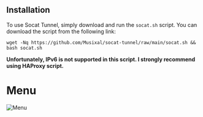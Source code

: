 ## Installation

To use Socat Tunnel, simply download and run the `socat.sh` script. You can download the script from the following link:
```
wget -Nq https://github.com/Musixal/socat-tunnel/raw/main/socat.sh && bash socat.sh
```
**Unfortunately, IPv6 is not supported in this script. I strongly recommend using HAProxy script.**

# Menu
![Menu](https://github.com/Ramin-Setoodehnia/socat-tunnel/blob/main/socat-tunnel.png)
